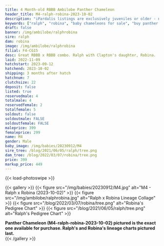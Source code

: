 ```yaml
---
title: 4 Month-old RBBB Ambilobe Panther Chameleon
header_title: M4-ralph-robina-2023-10-02
description: "iPardalis listings are exclusively juveniles or older - no hatchlings or eggs - we do not sell juveniles under 12 grams of weight regardless of their age. Every iPardalis Panther Chameleon has a life-long guarantee. Whatever issue you encounter, even years later, we want to be part of the solution. Keep in touch, and we will ensure that you have a positive experience."
keywords: ["ralph", "robina", "baby chameleons for sale", "buy panther chameleon", "panther for sale", "panther chameleon price", "ambilobe panther chameleon"]
draft: false
banner: /img/ambilobe/ralphrobina
sire: ralph
dam: robina
image: /img/ambilobe/ralphrobina
filial: F4-CG15
desc: Great RBBB x RBBB combo. Ralph with Clapton's daughter, Robina.
laid: 2022-11-09
hatchstart: 2023-09-12
hatchend: 2023-10-02
shipping: 3 months after hatch
hatchnum: 7
clutchsize: 22
deposit: false
listed: true
reservedmale: 4
totalmale: 4
reservedfemale: 2
totalfemale: 5
soldout: false
soldoutmale: FALSE
soldoutfemale: FALSE
maleprice: 399
femaleprice: 299
name: M4
gender: Male
baby_image: /img/babies/20230912/M4
sire_tree: /blog/2021/06/05/ralph/tree.png
dam_tree: /blog/2022/03/07/robina/tree.png
price: 399
markup_price: 449
---
```


{{< load-photoswipe >}}

{{< gallery >}}
  {{< figure src="/img/babies/20230912/M4.jpg" alt="M4 - Ralph x Robina (2023-10-02)" >}}
  {{< figure src="/img/ambilobe/ralphrobina.jpg" alt="Ralph x Robina Lineage Collage" >}}
  {{< figure src="/blog/2022/03/07/robina/tree.png" alt="Robina's Pedigree Chart" >}}
  {{< figure src="/blog/2021/06/05/ralph/tree.png" alt="Ralph's Pedigree Chart" >}}
  <figcaption><strong>Panther Chameleon (M4-ralph-robina-2023-10-02) pictured is the exact one available for purchase. Ralph's  and Robina's lineage charts pictured last.</strong></figcaption>
{{< /gallery >}}
